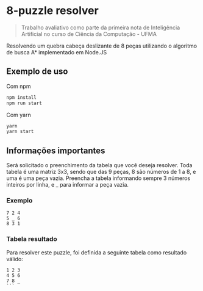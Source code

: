 # 8-puzzle resolver
> Trabalho avaliativo como parte da primeira nota de Inteligência Artificial no curso de Ciência da Computação - UFMA

Resolvendo um quebra cabeça deslizante de 8 peças utilizando o algoritmo de busca A* implementado em Node.JS

## Exemplo de uso

Com npm
```sh
npm install
npm run start
```

Com yarn
```sh
yarn
yarn start
```

## Informações importantes

Será solicitado o preenchimento da tabela que você deseja resolver. Toda tabela é uma matriz
3x3, sendo que das 9 peças, 8 são números de 1 a 8, e uma é uma peça vazia. Preencha a tabela informando
sempre 3 números inteiros por linha, e _ para informar a peça vazia.

### Exemplo

```
7 2 4
5 _ 6
8 3 1
```

### Tabela resultado

Para resolver este puzzle, foi definida a seguinte tabela como resultado válido:

````
1 2 3
4 5 6
7 8 _
```
